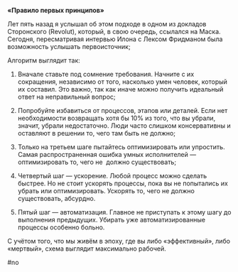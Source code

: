 
**«Правило первых принципов»**

Лет пять назад я услышал об этом подходе в одном из докладов Сторонского (Revolut), который, в свою очередь, ссылался на Маска. Сегодня, пересматривая интервью Илона с Лексом Фридманом была возможность услышать первоисточник;

Алгоритм выглядит так:

1. Вначале ставьте под сомнение требования. Начните с их сокращения, независимо от того, насколько умен человек, который их составил. Это важно, так как иначе можно получить идеальный ответ на неправильный вопрос;

  2. Попробуйте избавиться от процессов, этапов или деталей. Если нет необходимости возвращать хотя бы 10% из того, что вы убрали, значит, убрали недостаточно. Люди часто слишком консервативны и оставляют в решении то, чего там быть не должно;

  3. Только на третьем шаге пытайтесь оптимизировать или упростить. Самая распространенная ошибка умных исполнителей — оптимизировать то, чего не  должно существовать;

  4. Четвертый шаг — ускорение. Любой процесс можно сделать быстрее. Но не стоит ускорять процессы, пока вы не попытались их убрать или оптимизировать. Ускорять то, чего не должно существовать, абсурдно.

  5. Пятый шаг — автоматизация. Главное не приступать к этому шагу до выполнения предыдущих. Убирать уже автоматизированные процессы особенно больно.

С учётом того, что мы живём в эпоху, где вы либо «эффективный», либо «мертвый», схема выглядит максимально рабочей.

#no
